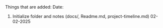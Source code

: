 Things that are added:                                                                          Date:
1. Initialize folder and notes (docs/, Readme.md, project-timeline.md)                 02-02-2025
